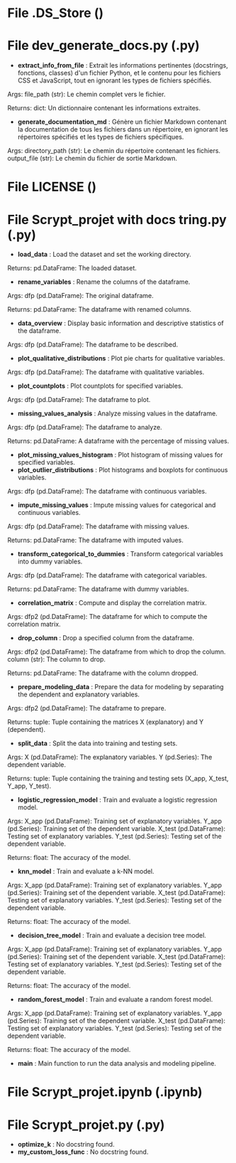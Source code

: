# File .DS_Store ()

# File dev_generate_docs.py (.py)
 - **extract_info_from_file** : Extrait les informations pertinentes (docstrings, fonctions, classes) d'un fichier Python,
et le contenu pour les fichiers CSS et JavaScript, tout en ignorant les types de fichiers spécifiés.

Args:
    file_path (str): Le chemin complet vers le fichier.
    
Returns:
    dict: Un dictionnaire contenant les informations extraites.
 - **generate_documentation_md** : Génère un fichier Markdown contenant la documentation de tous les fichiers dans un répertoire,
en ignorant les répertoires spécifiés et les types de fichiers spécifiques.

Args:
    directory_path (str): Le chemin du répertoire contenant les fichiers.
    output_file (str): Le chemin du fichier de sortie Markdown.

# File LICENSE ()

# File Scrypt_projet with docs tring.py (.py)
 - **load_data** : Load the dataset and set the working directory.

Returns:
    pd.DataFrame: The loaded dataset.
 - **rename_variables** : Rename the columns of the dataframe.

Args:
    dfp (pd.DataFrame): The original dataframe.

Returns:
    pd.DataFrame: The dataframe with renamed columns.
 - **data_overview** : Display basic information and descriptive statistics of the dataframe.

Args:
    dfp (pd.DataFrame): The dataframe to be described.
 - **plot_qualitative_distributions** : Plot pie charts for qualitative variables.

Args:
    dfp (pd.DataFrame): The dataframe with qualitative variables.
 - **plot_countplots** : Plot countplots for specified variables.

Args:
    dfp (pd.DataFrame): The dataframe to plot.
 - **missing_values_analysis** : Analyze missing values in the dataframe.

Args:
    dfp (pd.DataFrame): The dataframe to analyze.

Returns:
    pd.DataFrame: A dataframe with the percentage of missing values.
 - **plot_missing_values_histogram** : Plot histogram of missing values for specified variables.
 - **plot_outlier_distributions** : Plot histograms and boxplots for continuous variables.

Args:
    dfp (pd.DataFrame): The dataframe with continuous variables.
 - **impute_missing_values** : Impute missing values for categorical and continuous variables.

Args:
    dfp (pd.DataFrame): The dataframe with missing values.

Returns:
    pd.DataFrame: The dataframe with imputed values.
 - **transform_categorical_to_dummies** : Transform categorical variables into dummy variables.

Args:
    dfp (pd.DataFrame): The dataframe with categorical variables.

Returns:
    pd.DataFrame: The dataframe with dummy variables.
 - **correlation_matrix** : Compute and display the correlation matrix.

Args:
    dfp2 (pd.DataFrame): The dataframe for which to compute the correlation matrix.
 - **drop_column** : Drop a specified column from the dataframe.

Args:
    dfp2 (pd.DataFrame): The dataframe from which to drop the column.
    column (str): The column to drop.

Returns:
    pd.DataFrame: The dataframe with the column dropped.
 - **prepare_modeling_data** : Prepare the data for modeling by separating the dependent and explanatory variables.

Args:
    dfp2 (pd.DataFrame): The dataframe to prepare.

Returns:
    tuple: Tuple containing the matrices X (explanatory) and Y (dependent).
 - **split_data** : Split the data into training and testing sets.

Args:
    X (pd.DataFrame): The explanatory variables.
    Y (pd.Series): The dependent variable.

Returns:
    tuple: Tuple containing the training and testing sets (X_app, X_test, Y_app, Y_test).
 - **logistic_regression_model** : Train and evaluate a logistic regression model.

Args:
    X_app (pd.DataFrame): Training set of explanatory variables.
    Y_app (pd.Series): Training set of the dependent variable.
    X_test (pd.DataFrame): Testing set of explanatory variables.
    Y_test (pd.Series): Testing set of the dependent variable.

Returns:
    float: The accuracy of the model.
 - **knn_model** : Train and evaluate a k-NN model.

Args:
    X_app (pd.DataFrame): Training set of explanatory variables.
    Y_app (pd.Series): Training set of the dependent variable.
    X_test (pd.DataFrame): Testing set of explanatory variables.
    Y_test (pd.Series): Testing set of the dependent variable.

Returns:
    float: The accuracy of the model.
 - **decision_tree_model** : Train and evaluate a decision tree model.

Args:
    X_app (pd.DataFrame): Training set of explanatory variables.
    Y_app (pd.Series): Training set of the dependent variable.
    X_test (pd.DataFrame): Testing set of explanatory variables.
    Y_test (pd.Series): Testing set of the dependent variable.

Returns:
    float: The accuracy of the model.
 - **random_forest_model** : Train and evaluate a random forest model.

Args:
    X_app (pd.DataFrame): Training set of explanatory variables.
    Y_app (pd.Series): Training set of the dependent variable.
    X_test (pd.DataFrame): Testing set of explanatory variables.
    Y_test (pd.Series): Testing set of the dependent variable.

Returns:
    float: The accuracy of the model.
 - **main** : Main function to run the data analysis and modeling pipeline.

# File Scrypt_projet.ipynb (.ipynb)

# File Scrypt_projet.py (.py)
 - **optimize_k** : No docstring found.
 - **my_custom_loss_func** : No docstring found.

